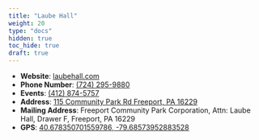 ```yaml
---
title: "Laube Hall"
weight: 20
type: "docs"
hidden: true
toc_hide: true
draft: true
---
```


- **Website**: [laubehall.com](https://www.laubehall.com)
- **Phone Number**: [(724) 295-9880](tel:724-295-9880) 
- **Events**: [(412) 874-5757](tel:412-874-5757)
- **Address**: [115 Community Park Rd Freeport, PA 16229](https://goo.gl/maps/k2aUx38icRVfs2Ls5)
- **Mailing Address**: Freeport Community Park Corporation, Attn: Laube Hall, Drawer F, Freeport, PA 16229
- **GPS**: [40.678350701559786, -79.68573952883528](https://goo.gl/maps/xEtU6AgVWMXsusCY9)